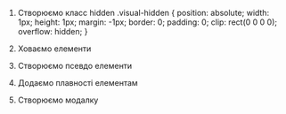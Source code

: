 1. Створюємо класс hidden
.visual-hidden {
  position: absolute;
  width: 1px;
  height: 1px;
  margin: -1px;
  border: 0;
  padding: 0;
  clip: rect(0 0 0 0);
  overflow: hidden;
}

2. Ховаємо елементи
3. Створюємо псевдо елементи
4. Додаємо плавності елементам
5. Створюємо модалку